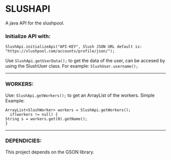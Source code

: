 # SLUSHAPI
A java API for the slushpool. 

### Initialize API with: 

`SlushApi.initializeApi("API-KEY", Slush JSON URL default is: "https://slushpool.com/accounts/profile/json/");`

Use `SlushApi.getUserData();` to get the data of the user, can be accesed by using the SlushUser class. For example: `SlushUser.username();`

---
### WORKERS:

Use: `SlushApi.getWorkers();` to get an ArrayList of the workers. Simple Example: 
```
ArrayList<SlushWorker> workers = SlushApi.getWorkers();
  if(workers != null) {
String s = workers.get(0).getName();
}

```
---

### DEPENDICIES:
This project depends on the GSON library. 



